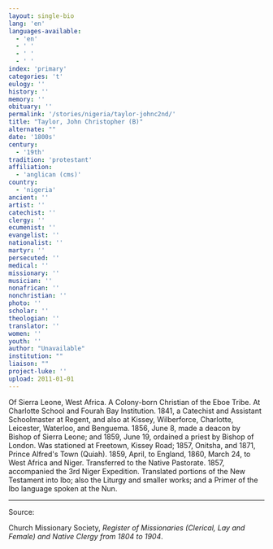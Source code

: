 ```yaml
---
layout: single-bio
lang: 'en'
languages-available:
  - 'en'
  - ' '
  - ' '
  - ' '
index: 'primary'
categories: 't'
eulogy: ''
history: ''
memory: ''
obituary: ''
permalink: '/stories/nigeria/taylor-johnc2nd/'
title: "Taylor, John Christopher (B)"
alternate: ""
date: '1800s'
century:
  - '19th'
tradition: 'protestant'
affiliation:
  - 'anglican (cms)'
country:
  - 'nigeria'
ancient: ''
artist: ''
catechist: ''
clergy: ''
ecumenist: ''
evangelist: ''
nationalist: ''
martyr: ''
persecuted: ''
medical: ''
missionary: ''
musician: ''
nonafrican: ''
nonchristian: ''
photo: ''
scholar: ''
theologian: ''
translator: ''
women: ''
youth: ''
author: "Unavailable"
institution: ""
liaison: ""
project-luke: ''
upload: 2011-01-01
---
```




Of Sierra Leone, West Africa.  A Colony-born Christian of the Eboe Tribe.  At Charlotte School and Fourah Bay Institution.  1841, a Catechist and Assistant Schoolmaster at Regent, and also at Kissey, Wilberforce, Charlotte, Leicester, Waterloo, and Benguema.  1856, June 8, made a deacon by Bishop of Sierra Leone; and 1859, June 19, ordained a priest by Bishop of London.  Was stationed at Freetown, Kissey Road; 1857, Onitsha, and 1871, Prince Alfred's Town (Quiah).  1859, April, to England, 1860, March 24, to West Africa and Niger.  Transferred to the Native Pastorate.  1857, accompanied the 3rd Niger Expedition.  Translated portions of the New Testament into Ibo; also the Liturgy and smaller works; and a Primer of the Ibo language spoken at the Nun.



---

Source:

Church Missionary Society, *Register of Missionaries (Clerical, Lay and Female) and Native Clergy from 1804 to 1904*.
